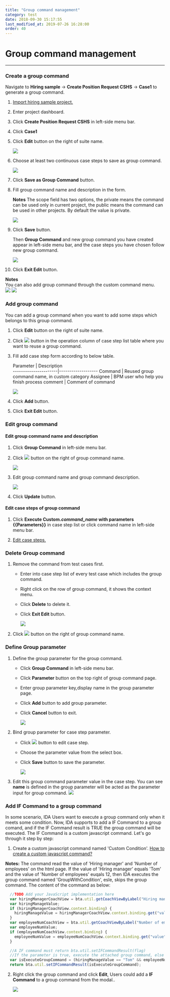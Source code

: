 ```yaml
---
title: "Group command management"
category: test
date: 2018-09-30 15:17:55
last_modified_at: 2019-07-26 16:28:00
order: 40
---
```


# Group command management
***
### Create a group command

  Navigate to **Hiring sample** -> **Create Position Request CSHS** -> **Case1** to generate a group command.
 
  1. [Import hiring sample project.][1]
 
  2. Enter project dashboard.
  
  3. Click **Create Position Request CSHS** in left-side menu bar.
  
  4. Click **Case1**
  
  5. Click **Edit** button on the right of suite name.
  
      ![][test_group_command_caselist_table]
  
  6. Choose at least two continuous case steps to save as group command.
  
      ![][test_group_command_caselist_table2]
  
  7. Click **Save as Group Command** button.
  
  8. Fill group command name and description in the form.
  
     **Notes** The scope field has two options, the private means the command can be used only in current project, the public means the command can be used in other projects. By default the value is private.
  
      ![][test_group_command_save_form]
  
  9. Click **Save** button.
  
      Then **Group Command** and new group command you have created appear in left-side menu bar, and the case steps you have chosen follow new group command.  
  
      ![][test_group_command]
  
  10. Click **Exit Edit** button.
  
  **Notes**  
  You can also add group command through the custom command menu.     
    ![][test_group_command_add]
    ![][test_group_command_create] 

### Add group command

  You can add a group command when you want to add some steps which belongs to this group command.

  1. Click **Edit** button on the right of suite name.
  
  2. Click ![][test_case_step_add_button] button in the operation column of case step list table where you want to reuse a group command.
  
  3. Fill add case step form according to below table.
  
      Parameter           | Description       
    ----------------------|-------------------
      Command             | Reused group command name, in custom category
      Assignee            | BPM user who help you finish process
      comment             | Comment of command
  
      ![][test_group_command_add]
  
  4. Click **Add** button.
  
  5. Click **Exit Edit** button.
  
### Edit group command

#### Edit group command name and description

  1. Click **Group Command** in left-side menu bar.
  
  2. Click ![][test_group_command_edit_button] button on the right of group command name.
  
      ![][test_group_command_bar]
  
  3. Edit group command name and group command description.
  
      ![][test_group_command_edit_form]
  
  4. Click **Update** button.
  
#### Edit case steps of group command

  1. Click **Execute Custom._command\_name_ with parameters \{\{Parameters\}\}** in case step list or click command name in left-side menu bar.
  
  2. [Edit case steps.][2]
  
### Delete Group command

  1. Remove the command from test cases first.
  
     * Enter into case step list of every test case which includes the group command.
     * Right click on the row of group command, it shows the context menu.
     * Click **Delete** to delete it.
     * Click **Exit Edit** button.
  
        ![][test_case_steps_edit]
  
  2. Click ![][test_group_command_delete_button] button on the right of group command name.
  
### Define Group parameter  

  1. Define the group parameter for the group command.
  
      * Click **Group Command** in left-side menu bar.
      * Click **Parameter** button on the top right of group command page.
      * Enter group parameter key,display name in the group parameter page.
      * Click **Add** button to add group parameter.
      * Click **Cancel** button to exit.
      
         ![][group_parameter_add]
     
   2. Bind group parameter for case step parameter.
   
       * Click ![][test_case_step_edit_button] button to edit case step.
       * Choose the parameter value from the  select box.                   
       * Click **Save** button to save the parameter.
       
          ![][group_parameter_save]
  3. Edit this group command parameter value in the case step.
     You can see **name** is defined in the group parameter will be acted as the parameter input for group command.
     ![][group_parameter_input]  
          
### Add IF Command to a group command

In some scenario, IDA Users want to execute a group command only when it meets some condition. Now, IDA supports to add a IF Command to a group comand, and if the IF Command result is TRUE the group command will be executed. The IF Command is a custom javascript command. Let's go through it step by step:

  1. Create a custom javascript command named 'Custom Condition'. [How to create a custom javascript command?][3]
  
**Notes:** The command read the value of 'Hiring manager' and 'Number of employees' on the html page. If the value of 'Hiring manager' equals 'Tom' and the value of 'Number of employees' euqals 12, then IDA executes the group command named 'GroupWithCondition', esle, skips the group command. The content of the command as below:  

```javascript
  //TODO Add your JavaScript implementation here
  var hiringManagerCoachView = bta.util.getCoachViewByLabel("Hiring manager", null);
  var hiringManageValue;
  if (hiringManagerCoachView.context.binding) {
    hiringManageValue = hiringManagerCoachView.context.binding.get("value");
  }
  var employeeNumCoachView = bta.util.getCoachViewByLabel("Number of employees", null);
  var employeeNumValue;
  if (employeeNumCoachView.context.binding) {
    employeeNumValue = employeeNumCoachView.context.binding.get("value");
  }

  //A IF command must return bta.util.setIFCommandResult(flag)
  //If the parameter is true, execute the attached group command, else the parameter is false, skip the attached group command.
  var isExecuteGroupCommand = (hiringManageValue == "Tom" && employeeNumValue == 12);
  return bta.util.setIFCommandResult(isExecuteGroupCommand);
```

  2. Right click the group command and click **Edit**, Users could add a **IF Command** to a group command from the modal..

     ![][add_if_command]
  


  [1]: test-import-execute-sample-test-project.html
  [2]: test-unit-test-case-management.html
  [3]: test-write-js-command.html
  [test_group_command_caselist_table]: ../images/test/test_group_command_caselist_table.PNG
  [test_group_command_caselist_table2]: ../images/test/test_group_command_caselist_table2.PNG
  [test_group_command]: ../images/test/test_group_command.PNG
  [test_group_command_add]: ../images/test/test_group_command_add.PNG
  [test_group_command_create]: ../images/test/test_group_command_create.PNG
  [test_group_command_edit_button]: ../images/test/test_group_command_edit_button.PNG
  [test_group_command_delete_button]: ../images/test/test_group_command_delete_button.PNG
  [test_group_command_bar]: ../images/test/test_group_command_bar.PNG
  [test_group_command_edit_form]: ../images/test/test_group_command_edit_form.PNG
  [test_group_command_save_form]: ../images/test/test_group_command_save_form.PNG
  [test_group_command_add]: ../images/test/test_group_command_add.PNG
  [test_case_step_delete_button]: ../images/test/test_case_step_delete_button.PNG
  [test_case_step_add_button]: ../images/test/test_case_step_add_button.PNG
  [test_case_steps_edit]: ../images/test/test_case_steps_edit.PNG
  [group_parameter_add]: ../images/test/test_group_parameter_add.PNG
  [test_case_step_edit_button]: ../images/test/test_case_step_edit_button.PNG
  [group_parameter_save]: ../images/test/test_case_step_parameter_save.PNG
  [group_parameter_input]: ../images/test/test_case_step_parameter_input.PNG
  [add_if_command]: ../images/test/add_if_command.PNG

